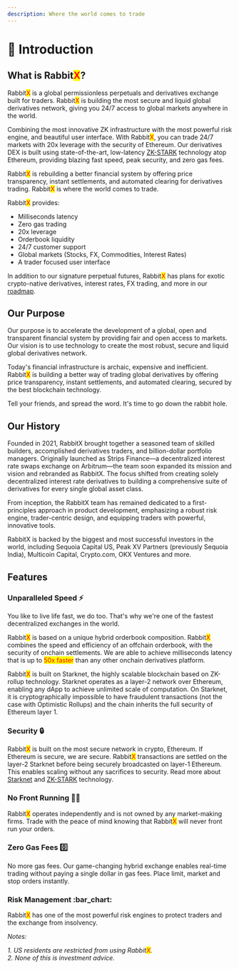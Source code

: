 ```yaml
---
description: Where the world comes to trade
---
```


# 👋 Introduction

## What is Rabbit<mark style="color:red;">X</mark>?

Rabbit<mark style="color:red;">X</mark> is a global permissionless perpetuals and derivatives exchange built for traders. Rabbit<mark style="color:red;">X</mark> is building the most secure and liquid global derivatives network, giving you 24/7 access to global markets anywhere in the world.

Combining the most innovative ZK infrastructure with the most powerful risk engine, and beautiful user interface. With Rabbit<mark style="color:red;">X</mark>, you can trade 24/7 markets with 20x leverage with the security of Ethereum. Our derivatives DEX is built using state-of-the-art, low-latency [ZK-STARK](https://starkware.co/stark/) technology atop Ethereum, providing blazing fast speed, peak security, and zero gas fees.&#x20;

Rabbit<mark style="color:red;">X</mark> is rebuilding a better financial system by offering price transparency, instant settlements, and automated clearing for derivatives trading. Rabbit<mark style="color:red;">X</mark> is where the world comes to trade.

Rabbit<mark style="color:red;">X</mark> provides:

* Milliseconds latency
* Zero gas trading
* 20x leverage
* Orderbook liquidity
* 24/7 customer support
* Global markets (Stocks, FX, Commodities, Interest Rates)
* A trader focused user interface

In addition to our signature perpetual futures, Rabbit<mark style="color:red;">X</mark> has plans for exotic crypto-native derivatives, interest rates, FX trading, and more in our [roadmap](roadmap.md).

## Our Purpose

Our purpose is to accelerate the development of a global, open and transparent financial system by providing fair and open access to markets. Our vision is to use technology to create the most robust, secure and liquid global derivatives network.

Today's financial infrastructure is archaic, expensive and inefficient. Rabbit<mark style="color:red;">X</mark> is building a better way of trading global derivatives by offering price transparency, instant settlements, and automated clearing, secured by the best blockchain technology.&#x20;

Tell your friends, and spread the word. It's time to go down the rabbit hole.

## Our History

Founded in 2021, RabbitX brought together a seasoned team of skilled builders, accomplished derivatives traders, and billion-dollar portfolio managers. Originally launched as Strips Finance—a decentralized interest rate swaps exchange on Arbitrum—the team soon expanded its mission and vision and rebranded as RabbitX. The focus shifted from creating solely decentralized interest rate derivatives to building a comprehensive suite of derivatives for every single global asset class.&#x20;

From inception, the RabbitX team has remained dedicated to a first-principles approach in product development, emphasizing a robust risk engine, trader-centric design, and equipping traders with powerful, innovative tools.

RabbitX is backed by the biggest and most successful investors in the world, including Sequoia Capital US, Peak XV Partners (previously Sequoia India), Multicoin Capital, Crypto.com, OKX Ventures and more.

## Features

### Unparalleled Speed ⚡

You like to live life fast, we do too. That's why we're one of the fastest decentralized exchanges in the world.

Rabbit<mark style="color:red;">X</mark> is based on a unique hybrid orderbook composition. Rabbit<mark style="color:red;">X</mark> combines the speed and efficiency of an offchain orderbook, with the security of onchain settlements. We are able to achieve milliseconds latency that is up to <mark style="color:red;">50x faster</mark> than any other onchain derivatives platform.&#x20;

Rabbit<mark style="color:red;">X</mark> is built on Starknet, the highly scalable blockchain based on ZK-rollup technology. Starknet operates as a layer-2 network over Ethereum, enabling any dApp to achieve unlimited scale of computation. On Starknet, it is cryptographically impossible to have fraudulent transactions (not the case with Optimistic Rollups) and the chain inherits the full security of Ethereum layer 1.

### Security 🔒

Rabbit<mark style="color:red;">X</mark> is built on the most secure network in crypto, Ethereum. If Ethereum is secure, we are secure. Rabbit<mark style="color:red;">X</mark> transactions are settled on the layer-2 Starknet before being securely broadcasted on layer-1 Ethereum. This enables scaling without any sacrifices to security. Read more about [Starknet](https://starkware.co/starknet/) and [ZK-STARK](https://starkware.co/stark/) technology.&#x20;

### No Front Running 🏃‍♂️

Rabbit<mark style="color:red;">X</mark> operates independently and is not owned by any market-making firms. Trade with the peace of mind knowing that Rabbit<mark style="color:red;">X</mark> will never front run your orders.&#x20;

### Zero Gas Fees 0️⃣

No more gas fees. Our game-changing hybrid exchange enables real-time trading without paying a single dollar in gas fees. Place limit, market and stop orders instantly.&#x20;

### Risk Management :bar\_chart:

Rabbit<mark style="color:red;">X</mark> has one of the most powerful risk engines to protect traders and the exchange from insolvency.

_Notes:_

_1. US residents are restricted from using Rabbit<mark style="color:red;">X</mark>._\
_2. None of this is investment advice._
